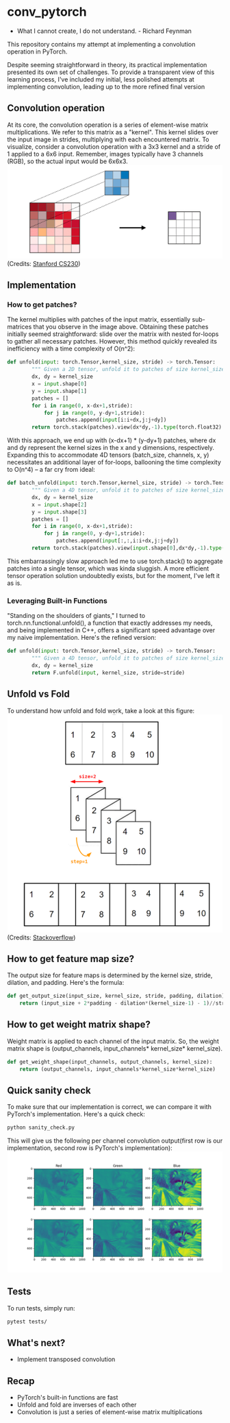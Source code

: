# conv_pytorch
- What I cannot create, I do not understand. - Richard Feynman

This repository contains my attempt at implementing a convolution operation in PyTorch.


Despite seeming straightforward in theory, its practical implementation presented its own set of challenges. To provide a transparent view of this learning process, I've included my initial, less polished attempts at implementing convolution, leading up to the more refined final version
## Convolution operation
At its core, the convolution operation is a series of element-wise matrix multiplications. We refer to this matrix as a "kernel". This kernel slides over the input image in strides, multiplying with each encountered matrix. To visualize, consider a convolution operation with a 3x3 kernel and a stride of 1 applied to a 6x6 input. Remember, images typically have 3 channels (RGB), so the actual input would be 6x6x3.
![convolution](/pics/conv_operation.gif) (Credits: [Stanford CS230](https://stanford.edu/~shervine/teaching/cs-230/cheatsheet-convolutional-neural-networks#filter))

## Implementation
### How to get patches?
The kernel multiplies with patches of the input matrix, essentially sub-matrices that you observe in the image above. Obtaining these patches initially seemed straightforward: slide over the matrix with nested for-loops to gather all necessary patches. However, this method quickly revealed its inefficiency with a time complexity of O(n^2):
```python
def unfold(input: torch.Tensor,kernel_size, stride) -> torch.Tensor:
        """ Given a 2D tensor, unfold it to patches of size kernel_size."""
        dx, dy = kernel_size
        x = input.shape[0]
        y = input.shape[1]
        patches = []
        for i in range(0, x-dx+1,stride):
            for j in range(0, y-dy+1,stride):
                patches.append(input[i:i+dx,j:j+dy])
        return torch.stack(patches).view(dx*dy,-1).type(torch.float32)
```
With this approach, we end up with (x-dx+1) * (y-dy+1) patches, where dx and dy represent the kernel sizes in the x and y dimensions, respectively.
Expanding this to accommodate 4D tensors (batch_size, channels, x, y) necessitates an additional layer of for-loops, ballooning the time complexity to O(n^4) – a far cry from ideal:
```python
def batch_unfold(input: torch.Tensor,kernel_size, stride) -> torch.Tensor:
        """ Given a 4D tensor, unfold it to patches of size kernel_size."""
        dx, dy = kernel_size
        x = input.shape[2]
        y = input.shape[3]
        patches = []
        for i in range(0, x-dx+1,stride):
            for j in range(0, y-dy+1,stride):
                patches.append(input[:,:,i:i+dx,j:j+dy])
        return torch.stack(patches).view(input.shape[0],dx*dy,-1).type(torch.float32)
```
This embarrassingly slow approach led me to use torch.stack() to aggregate patches into a single tensor, which was kinda sluggish. A more efficient tensor operation solution undoubtedly exists, but for the moment, I've left it as is.

### Leveraging Built-in Functions
"Standing on the shoulders of giants," I turned to torch.nn.functional.unfold(), a function that exactly addresses my needs, and being implemented in C++, offers a significant speed advantage over my naive implementation. Here's the refined version:
```python
def unfold(input: torch.Tensor,kernel_size, stride) -> torch.Tensor:
        """ Given a 4D tensor, unfold it to patches of size kernel_size."""
        dx, dy = kernel_size
        return F.unfold(input, kernel_size, stride=stride)
```
## Unfold vs Fold
To understand how unfold and fold work, take a look at this figure:
![unfold_fold](/pics/unfold_fold.png) (Credits: [Stackoverflow](https://stackoverflow.com/questions/53972159/how-does-pytorchs-fold-and-unfold-work))


## How to get feature map size?
The output size for feature maps is determined by the kernel size, stride, dilation, and padding. Here's the formula:
```python
def get_output_size(input_size, kernel_size, stride, padding, dilation):
    return (input_size + 2*padding - dilation*(kernel_size-1) - 1)//stride + 1
```
## How to get weight matrix shape?
Weight matrix is applied to each channel of the input matrix. So, the weight matrix shape is (output_channels, input_channels* kernel_size* kernel_size).
```python
def get_weight_shape(input_channels, output_channels, kernel_size):
    return (output_channels, input_channels*kernel_size*kernel_size)
```
## Quick sanity check
To make sure that our implementation is correct, we can compare it with PyTorch's implementation. Here's a quick check:
```bash
python sanity_check.py
```
This will give us the following per channel convolution output(first row is our implementation, second row is PyTorch's implementation):
![sanity_check](/pics/sanity_check.png)

## Tests
To run tests, simply run:
```bash
pytest tests/
```

## What's next?
- Implement transposed convolution

## Recap
- PyTorch's built-in functions are fast
- Unfold and fold are inverses of each other
- Convolution is just a series of element-wise matrix multiplications